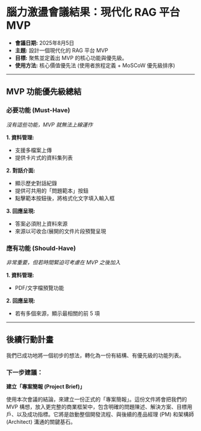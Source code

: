 # 腦力激盪會議結果：現代化 RAG 平台 MVP

- **會議日期:** 2025年8月5日
- **主題:** 設計一個現代化的 RAG 平台 MVP
- **目標:** 聚焦並定義出 MVP 的核心功能與優先級。
- **使用方法:** 核心價值優先法 (使用者旅程定義 + MoSCoW 優先級排序)

---

## MVP 功能優先級總結

### 必要功能 (Must-Have)
*沒有這些功能，MVP 就無法上線運作*

**1. 資料管理:**
- 支援多檔案上傳
- 提供卡片式的資料集列表

**2. 對話介面:**
- 顯示歷史對話紀錄
- 提供可共用的「問題範本」按鈕
- 點擊範本按鈕後，將格式化文字填入輸入框

**3. 回應呈現:**
- 答案必須附上資料來源
- 來源以可收合/展開的文件片段預覽呈現

### 應有功能 (Should-Have)
*非常重要，但若時間緊迫可考慮在 MVP 之後加入*

**1. 資料管理:**
- PDF/文字檔預覽功能

**2. 回應呈現:**
- 若有多個來源，顯示最相關的前 5 項

---

## 後續行動計畫

我們已成功地將一個初步的想法，轉化為一份有結構、有優先級的功能列表。

### 下一步建議：

**建立「專案簡報 (Project Brief)」**

使用本次會議的結論，來建立一份正式的「專案簡報」。這份文件將會把我們的 MVP 構想，放入更完整的商業框架中，包含明確的問題陳述、解決方案、目標用戶、以及成功指標。它將是啟動整個開發流程、與後續的產品經理 (PM) 和架構師 (Architect) 溝通的關鍵基石。